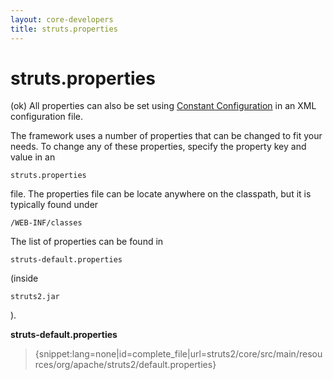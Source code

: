 ```yaml
---
layout: core-developers
title: struts.properties
---
```


# struts.properties

 (ok)  All properties can also be set using [Constant Configuration](#PAGE_29602) in an XML configuration file\.

The framework uses a number of properties that can be changed to fit your needs\. To change any of these properties, specify the property key and value in an 

~~~~~~~
struts.properties
~~~~~~~
 file\. The properties file can be locate anywhere on the classpath, but it is typically found under 

~~~~~~~
/WEB-INF/classes
~~~~~~~

The list of properties can be found in 

~~~~~~~
struts-default.properties
~~~~~~~
 (inside 

~~~~~~~
struts2.jar
~~~~~~~
)\.

**struts\-default\.properties**


> \{snippet:lang=none|id=complete\_file|url=struts2/core/src/main/resources/org/apache/struts2/default\.properties\}

